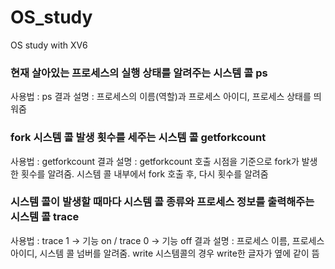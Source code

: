 # OS_study
OS study with XV6

### 현재 살아있는 프로세스의 실행 상태를 알려주는 시스템 콜 ps
사용법 : ps
결과 설명 : 프로세스의 이름(역할)과 프로세스 아이디, 프로세스 상태를 띄워줌


### fork 시스템 콜 발생 횟수를 세주는 시스템 콜 getforkcount
사용법 : getforkcount
결과 설명 : getforkcount 호출 시점을 기준으로 fork가 발생한 횟수를 알려줌.
          시스템 콜 내부에서 fork 호출 후, 다시 횟수를 알려줌

### 시스템 콜이 발생할 때마다 시스템 콜 종류와 프로세스 정보를 출력해주는 시스템 콜 trace
사용법 :  trace 1 -> 기능 on  / trace 0 -> 기능 off
결과 설명 : 프로세스 이름, 프로세스 아이디, 시스템 콜 넘버를 알려줌. write 시스템콜의 경우 write한 글자가 옆에 같이 뜸
